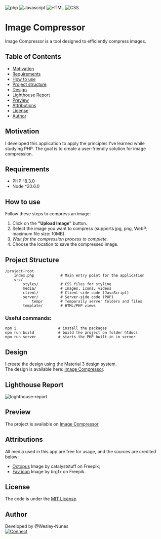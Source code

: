 ![php](https://img.shields.io/badge/php-fff?style=for-the-badge&logo=php&logoColor=4f5b93 "php")
![Javascript](https://img.shields.io/badge/JavaScript-F7DF1E?style=for-the-badge&logo=javascript&logoColor=black "Javascript")
![HTML](https://img.shields.io/badge/HTML-e34c26?style=for-the-badge&logo=html5&logoColor=black "HTML")
![CSS](https://img.shields.io/badge/CSS-264de4?style=for-the-badge&logo=css3&logoColor=black "CSS")

# Image Compressor

Image Compressor is a tool designed to efficiently compress images.

## Table of Contents

- [Motivation](#motivation)
- [Requirements](#requirements)
- [How to use](#how-to-use)
- [Project structure](#project-structure)
- [Design](#design)
- [Lighthouse Report](#lighthouse-report)
- [Preview](#preview)
- [Attributions](#attributions)
- [License](#license)
- [Author](#author)

## <a name="motivation"></a>Motivation

I developed this application to apply the principles I've learned while studying PHP. The goal is to create a user-friendly solution for image compression.

## <a name="requirements"></a>Requirements

- PHP ^8.3.0
- Node ^20.6.0

## <a name="how-to-use"></a>How to use

Follow these steps to compress an image:

1. Click on the **"Upload Image"** button.
2. Select the image you want to compress (supports jpg, png, WebP; maximum file size: 10MB).
3. _Wait for the compression process to complete._
4. Choose the location to save the compressed image.

## <a name="project-structure"></a>Project Structure

```
/project-root
    index.php            # Main entry point for the application
    src/
        styles/          # CSS files for styling
        media/           # Images, icons, videos
        client/          # Client-side code (JavaScript)
        server/          # Server-side code (PHP)
            temp/        # Temporally server folders and files
        template/        # HTML/PHP views
```

### Useful commands:

```
npm i                   # install the packages
npm run build           # build the project on folder htdocs
npm run server          # starts the PHP built-in in server
```

## <a name="design"></a>Design

I create the design using the Material 3 design system.  
The design is available here: [Image Compressor](https://www.figma.com/file/LVjL0KETlSy8WoqwpKzPIt/Image-Compressor?type=design&node-id=0%3A1&mode=design&t=w8Y4N3hv68IHBA1H-1).

## <a name="#lighthouse-report"></a>Lighthouse Report

![loghthouse-report](https://github.com/Wesley-Nunes/image-compressor-app/assets/43190808/4520301e-c771-460e-a498-6798779d629d)

## <a name="preview"></a>Preview

The project is available on [Image Compressor](https://image-compressor.rf.gd/?i=1)

## <a name="attributions"></a>Attributions

All media used in this app are free for usage, and the sources are credited below:

- [Octopus](https://www.freepik.com/free-vector/cute-octopus-courier-holding-package-box-cartoon-vector-icon-illustration-animal-business-icon-concept-isolated-premium-vector-flat-cartoon-style_20340771.htm#page=2&query=cartoon%20octopus&position=20&from_view=search&track=ais&uuid=72e3dcf6-b9b6-4a30-888c-f3533a87547f) Image by catalyststuff on Freepik;
- [Fav icon](https://www.freepik.com/free-vector/sticker-design-with-empty-box-closed-isolated_18184239.htm#query=package&position=4&from_view=search&track=sph&uuid=f4570466-bcf0-4125-a932-3cf513adbe11) Image by brgfx on Freepik.

## <a name="license"></a>License

The code is under the [MIT License](./LICENSE).

## <a name="author"></a>Author

Developed by @Wesley-Nunes  
[![Connect](https://img.shields.io/badge/-Connect-blue?style=flat-square&logo=Linkedin&logoColor=white&link=https://www.linkedin.com/in/dev-wesley-nunes/)](https://www.linkedin.com/in/dev-wesley-nunes/)
